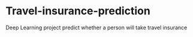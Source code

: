 # Travel-insurance-prediction
Deep Learning project predict whether a person will take travel insurance
